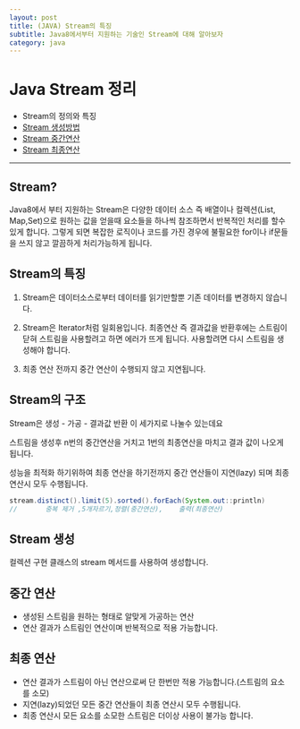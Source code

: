 ```yaml
---
layout: post
title: (JAVA) Stream의 특징
subtitle: Java8에서부터 지원하는 기술인 Stream에 대해 알아보자
category: java
---
```


# Java Stream 정리

- Stream의 정의와 특징
- [Stream 생성방법](https://pandamun.github.io/post/how-to-create-java-stream)
- [Stream 중간연산](https://pandamun.github.io/post/java-stream-middle-operations)
- [Stream 최종연산](https://pandamun.github.io/post/java-stream-final-operations)

---

## Stream?

Java8에서 부터 지원하는 Stream은 다양한 데이터 소스 즉 배열이나 컬렉션(List, Map,Set)으로 원하는 값을 얻을때 요소들을 하나씩 참조하면서 반복적인 처리를 할수 있게 합니다. 그렇게 되면 복잡한 로직이나 코드를 가진 경우에 불필요한 for이나 if문들을 쓰지 않고 깔끔하게 처리가능하게 됩니다.

## Stream의 특징

1. Stream은  데이터소스로부터 데이터를 읽기만할뿐 기존 데이터를 변경하지 않습니다.

1. Stream은 Iterator처럼 일회용입니다. 최종연산 즉 결과값을 반환후에는 스트림이 닫혀 스트림을 사용할려고 하면 에러가 뜨게 됩니다. 사용할려면 다시 스트림을 생성해야 합니다.

1. 최종 연산 전까지 중간 연산이 수행되지 않고 지연됩니다.

## Stream의 구조

Stream은 생성 - 가공 -  결과값 반환 이 세가지로 나눌수 있는데요

스트림을 생성후  n번의 중간연산을 거치고 1번의 최종연산을 마치고 결과 값이 나오게 됩니다.

성능을 최적화 하기위하여 최종 연산을 하기전까지 중간 연산들이 지연(lazy) 되며 최종 연산시 모두 수행됩니다.

```java
stream.distinct().limit(5).sorted().forEach(System.out::println)
//       중복 제거 ,5개자르기,정렬(중간연산),    출력(최종연산)       
```

## Stream 생성

컬렉션 구현 클래스의 stream 메서드를 사용하여 생성합니다.

## 중간 연산

- 생성된 스트림을 원하는 형태로 알맞게 가공하는 연산
- 연산 결과가 스트림인 연산이며 반복적으로 적용 가능합니다.



## 최종 연산

- 연산 결과가 스트림이 아닌 연산으로써 단 한번만 적용 가능합니다.(스트림의 요소를 소모)
- 지연(lazy)되었던 모든 중간 연산들이 최종 연산시 모두 수행됩니다.
- 최종 연산시 모든 요소를 소모한 스트림은 더이상 사용이 불가능 합니다.
